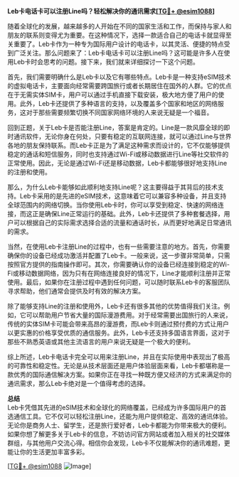 **Leb卡电话卡可以注册Line吗？轻松解决你的通讯需求[[TG💪+ @esim1088](https://t.me/s/esim1088)]**

随着全球化的发展，越来越多的人开始在不同的国家生活和工作，而保持与家人和朋友的联系则变得尤为重要。在这种情况下，选择一款适合自己的电话卡就显得至关重要了。Leb卡作为一种专为国际用户设计的电话卡，以其灵活、便捷的特点受到广泛关注。那么问题来了：Leb卡电话卡可以注册Line吗？这可能是许多人在使用Leb卡时会思考的问题。接下来，我们就来详细探讨一下这个问题。

首先，我们需要明确什么是Leb卡以及它有哪些特点。Leb卡是一种支持eSIM技术的虚拟电话卡，主要面向经常需要跨国旅行或者长期居住在国外的人群。它的优点在于无需实体SIM卡，用户可以通过手机直接下载安装，极大地方便了用户的使用。此外，Leb卡还提供了多种语言的支持，以及覆盖多个国家和地区的网络服务，这对于那些需要频繁切换不同国家网络环境的人来说无疑是一个福音。

回到正题，关于Leb卡是否能注册Line，答案是肯定的。Line是一款风靡全球的即时通讯软件，无论你身在何处，只要有稳定的互联网连接，就可以通过Line与世界各地的朋友保持联系。而Leb卡正是为了满足这种需求而设计的，它不仅能够提供稳定的通话和短信服务，同时也支持通过Wi-Fi或移动数据进行Line等社交软件的正常使用。因此，无论是通过Wi-Fi还是移动数据，Leb卡都能够很好地支持Line的注册和使用。

那么，为什么Leb卡能够如此顺利地支持Line呢？这主要得益于其背后的技术支持。Leb卡采用的是先进的eSIM技术，这意味着它可以兼容多种设备，并且支持全球范围内的网络切换。当你使用Leb卡时，你可以享受到稳定、快速的网络连接，而这正是确保Line正常运行的基础。此外，Leb卡还提供了多种套餐选择，用户可以根据自己的实际需求选择合适的流量和通话时长，从而更好地满足日常通讯的需求。

当然，在使用Leb卡注册Line的过程中，也有一些需要注意的地方。首先，你需要确保你的设备已经成功激活并配置了Leb卡。一般来说，这一步骤非常简单，只需按照官方提供的指南操作即可。其次，你需要确认你的设备已经连接到稳定的Wi-Fi或移动数据网络，因为只有在网络连接良好的情况下，Line才能顺利注册并正常使用。最后，如果你在注册过程中遇到任何问题，可以随时联系Leb卡的客服团队寻求帮助，他们通常会提供及时有效的解决方案。

除了能够支持Line的注册和使用外，Leb卡还有很多其他的优势值得我们关注。例如，它可以帮助用户节省大量的国际漫游费用。对于经常需要出国旅行的人来说，传统的实体SIM卡可能会带来高昂的漫游费，而Leb卡则通过预付费的方式让用户以更实惠的价格享受优质的通信服务。此外，Leb卡还支持多国语言界面，这对于那些不熟悉英语或其他主流语言的用户来说无疑是一个极大的便利。

综上所述，Leb卡电话卡完全可以用来注册Line，并且在实际使用中表现出了极高的可靠性和稳定性。无论是从技术层面还是用户体验层面来看，Leb卡都堪称是一款优秀的国际通信解决方案。如果你正在寻找一种既方便又经济的方式来满足你的通讯需求，那么Leb卡绝对是一个值得考虑的选择。

**总结**  
Leb卡凭借其先进的eSIM技术和全球化的网络覆盖，已经成为许多国际用户的首选通信工具。它不仅可以轻松注册Line，还能为用户提供稳定、高效的通讯体验。无论你是商务人士、留学生，还是旅行爱好者，Leb卡都能为你带来极大的便利。如果你想了解更多关于Leb卡的信息，不妨访问官方网站或者加入相关的社交媒体群组，与其他用户交流心得。相信你会发现，Leb卡不仅能解决你的通讯难题，更能让你的生活更加丰富多彩。

[[TG💪+ @esim1088](https://t.me/s/esim1088) ![Image](https://i.postimg.cc/4NQfJmqS/Snipaste-2025-05-13-00-14-12.png)]